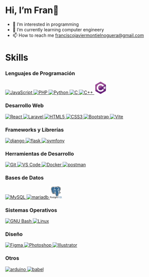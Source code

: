 <h1>Hi, I’m Fran👋</h1>

- 👀 I’m interested in programming
- 🌱 I’m currently learning computer engineery
- 📫 How to reach me franciscojaviermontielnoguera@gmail.com
  
<h1>Skills</h1>

<h3>Lenguajes de Programación</h3>
<p align="left" dir="auto">
    <a href="https://www.oracle.com/java/" rel="nofollow" style="text-decoration: none;>
        <img src="https://raw.githubusercontent.com/danielcranney/readme-generator/main/public/icons/skills/java-colored.svg" width="36" height="36" alt="Java" style="max-width: 100%;">
    </a>
    <a href="https://developer.mozilla.org/en-US/docs/Web/JavaScript" rel="nofollow" >
        <img src="https://raw.githubusercontent.com/danielcranney/readme-generator/main/public/icons/skills/javascript-colored.svg" width="36" height="36" alt="JavaScript" style="max-width: 100%;">
    </a>
    <a href="https://www.php.net/" rel="nofollow" >
        <img src="https://raw.githubusercontent.com/danielcranney/readme-generator/main/public/icons/skills/php-colored.svg" width="36" height="36" alt="PHP" style="max-width: 100%;">
    </a>
    <a href="https://www.python.org/" rel="nofollow" >
        <img src="https://raw.githubusercontent.com/danielcranney/readme-generator/main/public/icons/skills/python-colored.svg" width="36" height="36" alt="Python" style="max-width: 100%;">
    </a>
    <a href="https://docs.microsoft.com/en-us/cpp/?view=msvc-170" target="_blank" rel="noreferrer" >
        <img src="https://raw.githubusercontent.com/danielcranney/readme-generator/main/public/icons/skills/c-colored.svg" width="36" height="36" alt="C" />
    </a>
    <a href="https://docs.microsoft.com/en-us/cpp/?view=msvc-170" target="_blank" rel="noreferrer" >
        <img src="https://raw.githubusercontent.com/danielcranney/readme-generator/main/public/icons/skills/cplusplus-colored.svg" width="36" height="36" alt="C++" />
    </a>
    <a href="https://www.w3schools.com/cs/" target="_blank" rel="noreferrer" >
        <img src="https://raw.githubusercontent.com/devicons/devicon/master/icons/csharp/csharp-original.svg" alt="csharp" width="40" height="40"/>
    </a>
</p>

<h3>Desarrollo Web</h3>
<p align="left" dir="auto">
    <a href="https://reactjs.org/" rel="nofollow" >
        <img src="https://raw.githubusercontent.com/danielcranney/readme-generator/main/public/icons/skills/react-colored.svg" width="36" height="36" alt="React" style="max-width: 100%;">
    </a>
    <a href="https://laravel.com/" rel="nofollow" >
        <img src="https://raw.githubusercontent.com/danielcranney/readme-generator/main/public/icons/skills/laravel-colored.svg" width="36" height="36" alt="Laravel" style="max-width: 100%;">
    </a>
    <a href="https://developer.mozilla.org/en-US/docs/Glossary/HTML5" rel="nofollow" >
        <img src="https://raw.githubusercontent.com/danielcranney/readme-generator/main/public/icons/skills/html5-colored.svg" width="36" height="36" alt="HTML5" style="max-width: 100%;">
    </a>
    <a href="https://www.w3.org/TR/CSS/#css" rel="nofollow" >
        <img src="https://raw.githubusercontent.com/danielcranney/readme-generator/main/public/icons/skills/css3-colored.svg" width="36" height="36" alt="CSS3" style="max-width: 100%;">
    </a>
    <a href="https://getbootstrap.com/" rel="nofollow" >
        <img src="https://raw.githubusercontent.com/danielcranney/readme-generator/main/public/icons/skills/bootstrap-colored.svg" width="36" height="36" alt="Bootstrap" style="max-width: 100%;">
    </a>
    <a href="https://vitejs.dev/" rel="nofollow" >
        <img src="https://raw.githubusercontent.com/danielcranney/readme-generator/main/public/icons/skills/vite-colored.svg" width="36" height="36" alt="Vite" style="max-width: 100%;">
    </a>
</p>

<h3>Frameworks y Librerías</h3>
<p align="left" dir="auto">
    <a href="https://www.djangoproject.com/" target="_blank" rel="noreferrer" >
        <img src="https://cdn.worldvectorlogo.com/logos/django.svg" alt="django" width="40" height="40"/>
    </a>
    <a href="https://flask.palletsprojects.com/" target="_blank" rel="noreferrer" >
        <img src="https://www.vectorlogo.zone/logos/pocoo_flask/pocoo_flask-icon.svg" alt="flask" width="40" height="40"/>
    </a>
    <a href="https://symfony.com" target="_blank" rel="noreferrer" >
        <img src="https://symfony.com/logos/symfony_black_03.svg" alt="symfony" width="40" height="40"/> 
    </a>
</p>

<h3>Herramientas de Desarrollo</h3>
<p align="left" dir="auto">
    <a href="https://git-scm.com/" rel="nofollow" >
        <img src="https://raw.githubusercontent.com/danielcranney/readme-generator/main/public/icons/skills/git-colored.svg" width="36" height="36" alt="Git" style="max-width: 100%;">
    </a>
    <a href="https://www.visualstudiocode.com" rel="nofollow" >
        <img src="https://raw.githubusercontent.com/danielcranney/readme-generator/main/public/icons/skills/visualstudiocode.svg" width="36" height="36" alt="VS Code" style="max-width: 100%;">
    </a>
    <a href="https://www.docker.com/" rel="nofollow" >
        <img src="https://raw.githubusercontent.com/danielcranney/readme-generator/main/public/icons/skills/docker-colored.svg" width="36" height="36" alt="Docker" style="max-width: 100%;">
    </a>
    <a href="https://postman.com" target="_blank" rel="noreferrer" >
        <img src="https://www.vectorlogo.zone/logos/getpostman/getpostman-icon.svg" alt="postman" width="40" height="40"/>
    </a>
</p>

<h3>Bases de Datos</h3>
<p align="left" dir="auto">
    <a href="https://www.mysql.com/" rel="nofollow" >
        <img src="https://raw.githubusercontent.com/danielcranney/readme-generator/main/public/icons/skills/mysql-colored.svg" width="36" height="36" alt="MySQL" style="max-width: 100%;">
    </a>
    <a href="https://mariadb.org/" target="_blank" rel="noreferrer" >
        <img src="https://www.vectorlogo.zone/logos/mariadb/mariadb-icon.svg" alt="mariadb" width="40" height="40"/>
    </a>
    <a href="https://www.postgresql.org" target="_blank" rel="noreferrer" >
        <img src="https://raw.githubusercontent.com/devicons/devicon/master/icons/postgresql/postgresql-original-wordmark.svg" alt="postgresql" width="40" height="40"/>
    </a>
</p>

<h3>Sistemas Operativos</h3>
<p align="left" dir="auto">
    <a href="https://www.gnu.org/software/bash/" rel="nofollow" >
        <img src="https://raw.githubusercontent.com/danielcranney/readme-generator/main/public/icons/skills/gnubash.svg" width="36" height="36" alt="GNU Bash" style="max-width: 100%;">
    </a>
    <a href="https://www.linux.org" rel="nofollow" >
        <img src="https://raw.githubusercontent.com/danielcranney/readme-generator/main/public/icons/skills/linux-colored.svg" width="36" height="36" alt="Linux" style="max-width: 100%;">
    </a>
</p>

<h3>Diseño</h3>
<p align="left" dir="auto">
    <a href="https://www.figma.com/" rel="nofollow" >
        <img src="https://raw.githubusercontent.com/danielcranney/readme-generator/main/public/icons/skills/figma-colored.svg" width="36" height="36" alt="Figma" style="max-width: 100%;">
    </a>
    <a href="https://www.adobe.com/uk/products/photoshop.html" rel="nofollow" >
        <img src="https://raw.githubusercontent.com/danielcranney/readme-generator/main/public/icons/skills/photoshop-colored.svg" width="36" height="36" alt="Photoshop" style="max-width: 100%;">
    </a>
    <a href="/danielcranney/danielcranney/blob/main/adobe.com/uk/products/illustrator.html" >
        <img src="https://raw.githubusercontent.com/danielcranney/readme-generator/main/public/icons/skills/illustrator-colored.svg" width="36" height="36" alt="Illustrator" style="max-width: 100%;">
    </a>
</p>

<h3>Otros</h3>
<p align="left" dir="auto">
    <a href="https://www.arduino.cc/" target="_blank" rel="noreferrer" > 
        <img src="https://cdn.worldvectorlogo.com/logos/arduino-1.svg" alt="arduino" width="40" height="40"/> 
    </a>
    <a href="https://babeljs.io/" target="_blank" rel="noreferrer" > 
        <img src="https://www.vectorlogo.zone/logos/babeljs/babeljs-icon.svg" alt="babel" width="40" height="40"/> 
    </a>
</p>


<!---
Fcojavier9/Fcojavier9 is a ✨ special ✨ repository because its `README.md` (this file) appears on your GitHub profile.
You can click the Preview link to take a look at your changes.
--->
